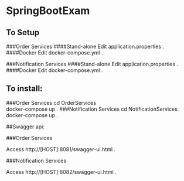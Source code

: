 # SpringBootExam

## To Setup
###Order Services 
####Stand-alone
Edit application.properties .
####Docker
Edit docker-compose.yml .

###Notification Services 
####Stand-alone
Edit application.properties .
####Docker
Edit docker-compose.yml .

## To install:
###Order Services 
cd OrderServices  
docker-compose up .
###Notification Services 
cd NotificationServices  
docker-compose up .
  
##Swagger api:

###Order Services 

Access http://[HOST]:8081/swagger-ui.html .

###Notification Services 

Access http://[HOST]:8082/swagger-ui.html .